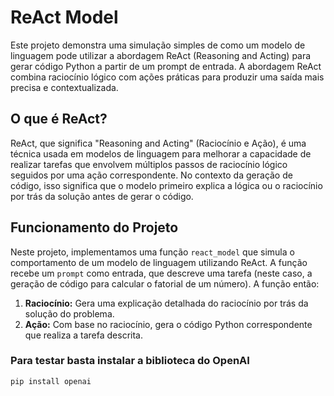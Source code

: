 # ReAct Model 

Este projeto demonstra uma simulação simples de como um modelo de linguagem pode utilizar a abordagem ReAct (Reasoning and Acting) para gerar código Python a partir de um prompt de entrada. A abordagem ReAct combina raciocínio lógico com ações práticas para produzir uma saída mais precisa e contextualizada.

## O que é ReAct?

ReAct, que significa "Reasoning and Acting" (Raciocínio e Ação), é uma técnica usada em modelos de linguagem para melhorar a capacidade de realizar tarefas que envolvem múltiplos passos de raciocínio lógico seguidos por uma ação correspondente. No contexto da geração de código, isso significa que o modelo primeiro explica a lógica ou o raciocínio por trás da solução antes de gerar o código.

## Funcionamento do Projeto

Neste projeto, implementamos uma função `react_model` que simula o comportamento de um modelo de linguagem utilizando ReAct. A função recebe um `prompt` como entrada, que descreve uma tarefa (neste caso, a geração de código para calcular o fatorial de um número). A função então:

1. **Raciocínio:** Gera uma explicação detalhada do raciocínio por trás da solução do problema.
2. **Ação:** Com base no raciocínio, gera o código Python correspondente que realiza a tarefa descrita.

### Para testar basta instalar a biblioteca do OpenAI

```python
pip install openai
